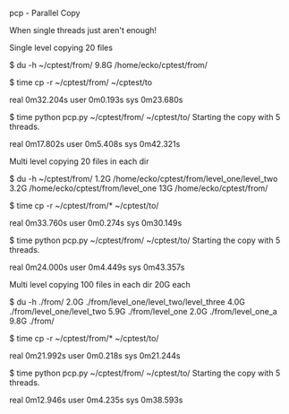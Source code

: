 pcp - Parallel Copy

When single threads just aren't enough!



Single level copying 20 files

$ du -h ~/cptest/from/
9.8G /home/ecko/cptest/from/

$ time cp -r ~/cptest/from/ ~/cptest/to

real    0m32.204s
user    0m0.193s
sys 0m23.680s

$ time python pcp.py ~/cptest/from/ ~/cptest/to/
Starting the copy with 5 threads.

real    0m17.802s
user    0m5.408s
sys 0m42.321s


Multi level copying 20 files in each dir

$ du -h ~/cptest/from/
1.2G    /home/ecko/cptest/from/level_one/level_two
3.2G    /home/ecko/cptest/from/level_one
13G /home/ecko/cptest/from/

$ time cp -r ~/cptest/from/* ~/cptest/to/

real    0m33.760s
user    0m0.274s
sys 0m30.149s

$ time python pcp.py ~/cptest/from/ ~/cptest/to/
Starting the copy with 5 threads.

real    0m24.000s
user    0m4.449s
sys 0m43.357s


Multi level  copying 100 files in each dir 20G each

$ du -h ./from/
2.0G    ./from/level_one/level_two/level_three
4.0G    ./from/level_one/level_two
5.9G    ./from/level_one
2.0G    ./from/level_one_a
9.8G    ./from/

$ time cp -r ~/cptest/from/* ~/cptest/to/

real    0m21.992s
user    0m0.218s
sys 0m21.244s

$ time python pcp.py ~/cptest/from/ ~/cptest/to/
Starting the copy with 5 threads.

real    0m12.946s
user    0m4.235s
sys 0m38.593s

